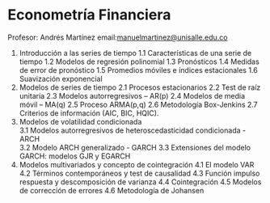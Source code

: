 # Econometría Financiera

Profesor: Andrés Martínez
email:manuelmartinez@unisalle.edu.co





1.	Introducción a las series de tiempo
1.1	Características de una serie de tiempo
1.2	Modelos de regresión polinomial
1.3	Pronósticos
1.4	Medidas de error de pronóstico
1.5	Promedios móviles e índices estacionales
1.6	Suavización exponencial
2.	Modelos de series de tiempo 
2.1	Procesos estacionarios
2.2	Test de raíz unitaria
2.3	Modelos autorregresivos – AR(p)
2.4	Modelos de media móvil – MA(q)
2.5	Proceso ARMA(p,q)
2.6	Metodología Box-Jenkins
2.7	Criterios de información (AIC, BIC, HQIC).
3.	Modelos de volatilidad condicionada  
3.1	Modelos autorregresivos de heteroscedasticidad condicionada - ARCH  
3.2	Modelo ARCH generalizado - GARCH
3.3	Extensiones del modelo GARCH: modelos GJR y EGARCH 
4.	Modelos multivariados y concepto de cointegración
4.1	El modelo VAR
4.2	Términos contemporáneos y test de causalidad
4.3	Función impulso respuesta y descomposición de varianza
4.4	Cointegración 
4.5	Modelos de corrección de errores
4.6	Metodología de Johansen

